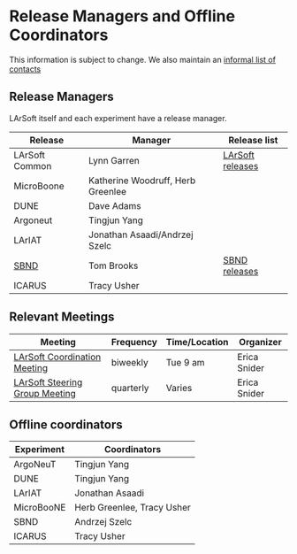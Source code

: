 # Release Managers and Offline Coordinators

This information is subject to change.  We also maintain an [informal list of contacts](/LArSoftWiki/LArSoftInternals/Informal_list_of_experiment_contacts)

## Release Managers

LArSoft itself and each experiment have a release manager.

| Release        | Manager                           |         Release list                                |
|----------------|-----------------------------------|-----------------------------------------|
| LArSoft Common | Lynn Garren                       |   [LArSoft releases](/LArSoftWiki/releases/LArSoft_release_list)                                      |
| MicroBoone     | Katherine Woodruff, Herb Greenlee |                                         |
| DUNE           | Dave Adams                        |                                         |
| Argoneut       | Tingjun Yang                      |                                         |
| LArIAT         | Jonathan Asaadi/Andrzej Szelc     |                                         |  
| [ SBND](https://cdcvs.fnal.gov/redmine/projects/sbndcode/wiki/  ) |  Tom Brooks  | [SBND releases](https://cdcvs.fnal.gov/redmine/projects/sbndcode/wiki/List_of_SBND_code_releases) |
| ICARUS         | Tracy Usher                       |                                         |

## Relevant Meetings

| Meeting                                                                                  | Frequency | Time/Location | Organizer    |
|------------------------------------------------------------------------------------------|-----------|---------------|--------------|
| [LArSoft Coordination Meeting](https://indico.fnal.gov/categoryDisplay.py?categId=405)   | biweekly  | Tue 9 am      | Erica Snider |
| [LArSoft Steering Group Meeting](https://indico.fnal.gov/categoryDisplay.py?categId=234) | quarterly | Varies        | Erica Snider |

## Offline coordinators

| Experiment | Coordinators               |
|------------|----------------------------|
| ArgoNeuT   | Tingjun Yang               |
| DUNE       | Tingjun Yang               |
| LArIAT     | Jonathan Asaadi            |
| MicroBooNE | Herb Greenlee, Tracy Usher |
| SBND       | Andrzej Szelc              |
| ICARUS     | Tracy Usher                |
